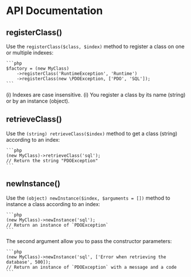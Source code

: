 API Documentation
======

registerClass()
------

Use the `registerClass($class, $index)` method to register a class on one or multiple indexes:

	```php
	$factory = (new MyClass)
		->registerClass('RuntimeException', 'Runtime')
		->registerClass(new \PDOException, ['PDO', 'SQL']);
	```

(i) Indexes are case insensitive.
(i) You register a class by its name (string) or by an instance (object).


retrieveClass()
------

Use the `(string) retrieveClass($index)` method to get a class (string) according to an index:

	```php
	(new MyClass)->retrieveClass('sql');
	// Return the string "PDOException"
	```


newInstance()
------

Use the `(object) newInstance($index, $arguments = [])` method to instance a class according to an index:

	```php
	(new MyClass)->newInstance('sql');
	// Return an instance of `PDOException`
	```
	
The second argument allow you to pass the constructor parameters:

	```php
	(new MyClass)->newInstance('sql', ['Error when retrieving the database', 500]);
	// Return an instance of `PDOException` with a message and a code
	```

